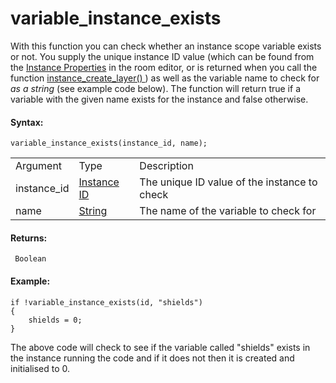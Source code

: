 # variable_instance_exists

With this function you can check whether an instance scope variable
exists or not. You supply the unique instance ID value (which can be
found from the [Instance
Properties](../../../The_Asset_Editors/Room_Properties/Layer_Properties)
in the room editor, or is returned when you call the function [
instance_create_layer()
](../Asset_Management/Instances/instance_create_layer) ) as well as
the variable name to check for *as a string* (see example code below).
The function will return true if a variable with the given name exists
for the instance and false otherwise.

#### Syntax:

``` gml
variable_instance_exists(instance_id, name);
```

|             |                                                                                                                    |                                              |
|-------------|--------------------------------------------------------------------------------------------------------------------|----------------------------------------------|
| Argument    | Type                                                                                                               | Description                                  |
| instance_id |  [Instance ID](../../../../GameMaker_Language/GML_Reference/Asset_Management/Instances/Instance_Variables/id)  | The unique ID value of the instance to check |
| name        |  [String](../../../../GameMaker_Language/GML_Overview/Data_Types)                                              | The name of the variable to check for        |

#### Returns:

``` gml
 Boolean
```

#### Example:

``` gml
if !variable_instance_exists(id, "shields")
{
    shields = 0;
}
```

The above code will check to see if the variable called "shields" exists
in the instance running the code and if it does not then it is created
and initialised to 0.
